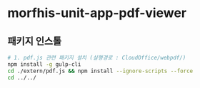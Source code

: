 # morfhis-unit-app-pdf-viewer

## 패키지 인스톨
```bash
# 1. pdf.js 관련 패키지 설치 (실행경로 : CloudOffice/webpdf/)
npm install -g gulp-cli
cd ./extern/pdf.js && npm install --ignore-scripts --force
cd ../../


```